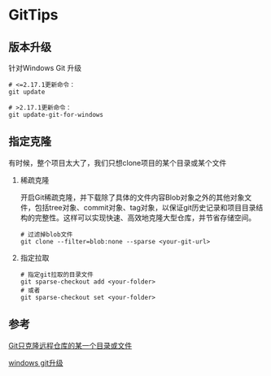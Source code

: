 # GitTips

## 版本升级

针对Windows Git 升级

```shell
# <=2.17.1更新命令：
git update

# >2.17.1更新命令：
git update-git-for-windows
```

## 指定克隆

有时候，整个项目太大了，我们只想clone项目的某个目录或某个文件

1. 稀疏克隆

   开启Git稀疏克隆，并下载除了具体的文件内容Blob对象之外的其他对象文件，包括tree对象、commit对象、tag对象，以保证git历史记录和项目目录结构的完整性。这样可以实现快速、高效地克隆大型仓库，并节省存储空间。

   ```shell
   # 过滤掉blob文件
   git clone --filter=blob:none --sparse <your-git-url>
   ```

2. 指定拉取

   ```
   # 指定git拉取的目录文件
   git sparse-checkout add <your-folder>
   # 或者
   git sparse-checkout set <your-folder>
   ```

## 参考

[Git只克隆远程仓库的某一个目录或文件](https://blog.csdn.net/qq_58062502/article/details/136511531)

[windows git升级](https://blog.csdn.net/kucoll/article/details/130297768)
